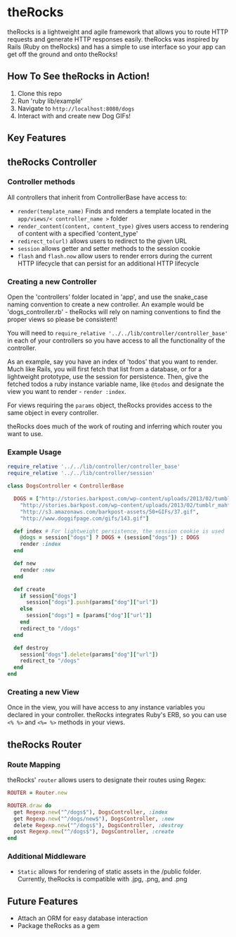 theRocks
=====

theRocks is a lightweight and agile framework that allows you
to route HTTP requests and generate HTTP responses easily.  theRocks was
inspired by Rails (Ruby on theRocks) and has a simple to use
interface so your app can get off the ground and onto theRocks!

How To See theRocks in Action!
-------

1. Clone this repo
2. Run 'ruby lib/example'
3. Navigate to `http://localhost:8080/dogs`
4. Interact with and create new Dog GIFs!

Key Features
--------

## theRocks Controller

### Controller methods

All controllers that inherit from ControllerBase have access to:

 - `render(template_name)` Finds and renders a template located in the
  `app/views/< controller_name >` folder
 - `render_content(content, content_type)` gives users access to rendering
  of content with a specified 'content_type'
 - `redirect_to(url)` allows users to redirect to the given URL
 - `session` allows getter and setter methods to the session cookie
 - `flash` and `flash.now` allow users to render errors during the
  current HTTP lifecycle that can persist for an additional HTTP
  lifecycle

### Creating a new Controller

Open the 'controllers' folder located in 'app', and use the
snake_case naming convention to create a new controller.  An example
would be 'dogs_controller.rb' - theRocks will rely on naming conventions
to find the proper views so please be consistent!

You will need to `require_relative '../../lib/controller/controller_base'`
in each of your controllers so you have access to all the functionality
of the controller.  

As an example, say you have an index of 'todos' that you want to render.
Much like Rails, you will first fetch that list from a database,
or for a lightweight prototype, use the session for persistence.
Then, give the fetched todos a ruby instance variable name, like
`@todos` and designate the view you want to render - `render :index`.

For views requiring the `params` object, theRocks provides
access to the same object in every controller.  

theRocks does much of the work of routing and inferring which router
you want to use.

### Example Usage

```ruby
require_relative '../../lib/controller/controller_base'
require_relative '../../lib/controller/session'

class DogsController < ControllerBase

  DOGS = ["http://stories.barkpost.com/wp-content/uploads/2013/02/tumblr_mbl5larwCV1qdoqhwo1_500.gif",
    "http://stories.barkpost.com/wp-content/uploads/2013/02/tumblr_mahffvX0He1r2gqh6o1_500.gif",
    "http://s3.amazonaws.com/barkpost-assets/50+GIFs/37.gif",
    "http://www.doggifpage.com/gifs/143.gif"]

  def index # For lightweight persistence, the session cookie is used
    @dogs = session["dogs"] ? DOGS + (session["dogs"]) : DOGS  
    render :index
  end

  def new
    render :new
  end

  def create
    if session["dogs"]
      session["dogs"].push(params["dog"]["url"])
    else
      session["dogs"] = [params["dog"]["url"]]
    end
    redirect_to "/dogs"
  end

  def destroy
    session["dogs"].delete(params["dog"]["url"])
    redirect_to "/dogs"
  end
end
```

### Creating a new View

Once in the view, you will have access to any instance variables you
declared in your controller.  theRocks integrates Ruby's ERB,
so you can use `<% %>` and `<%= %>` methods in your views.

## theRocks Router

### Route Mapping

theRocks' `router` allows users to designate their routes using
Regex:

```ruby
ROUTER = Router.new

ROUTER.draw do
  get Regexp.new("^/dogs$"), DogsController, :index
  get Regexp.new("^/dogs/new$"), DogsController, :new
  delete Regexp.new("^/dogs$"), DogsController, :destroy
  post Regexp.new("^/dogs$"), DogsController, :create
end
```

### Additional Middleware

 - `Static` allows for rendering of static assets in the /public folder.
  Currently, theRocks is compatible with .jpg, .png, and .png

## Future Features

 - Attach an ORM for easy database interaction
 - Package theRocks as a gem
